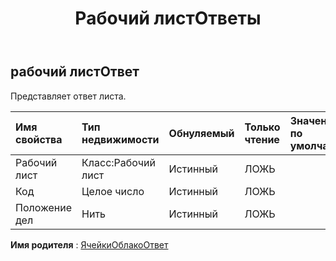 ﻿---
title: Рабочий листОтветы
second_title: Aspose.Cells Cloud Documen
type: docs
url: /ru/specification/model/worksheetresponse/
description: "Aspose.Cells Спецификация облачной модели: WorksheetResponse. Легко обрабатывайте Excel и другие документы электронных таблиц с помощью таких функций, как открытие, создание, редактирование, разделение, слияние, сравнение и преобразование."
kwords: Excel, Office, электронная таблица, Cloud REST API, WorksheetResponse
weight: 50
---
## **рабочий листОтвет**

 Представляет ответ листа.

| Имя свойства| Тип недвижимости| Обнуляемый| Только чтение| Значение по умолчанию| Описание|
|:- |:- |:- |:- |:- |:- |
| Рабочий лист| Класс:Рабочий лист| Истинный| ЛОЖЬ|||
| Код| Целое число| Истинный| ЛОЖЬ|||
| Положение дел| Нить| Истинный| ЛОЖЬ|||

**Имя родителя** : [ЯчейкиОблакоОтвет](/specification/model/cellscloudresponse)

